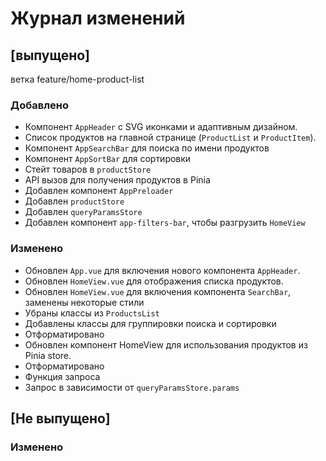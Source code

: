 # Журнал изменений

## [выпущено]

ветка feature/home-product-list

### Добавлено
- Компонент `AppHeader` с SVG иконками и адаптивным дизайном.
- Список продуктов на главной странице (`ProductList` и `ProductItem`).
- Компонент `AppSearchBar` для поиска по имени продуктов
- Компонент `AppSortBar` для сортировки
- Стейт товаров в `productStore`
- API вызов для получения продуктов в Pinia
- Добавлен компонент `AppPreloader`
- Добавлен `productStore`
- Добавлен `queryParamsStore`
- Добавлен компонент `app-filters-bar`, чтобы разгрузить `HomeView`

### Изменено
- Обновлен `App.vue` для включения нового компонента `AppHeader`.
- Обновлен `HomeView.vue` для отображения списка продуктов.
- Обновлен `HomeView.vue` для включения компонента `SearchBar`, заменены некоторые стили
- Убраны классы из `ProductsList`
- Добавлены классы для группировки поиска и сортировки
- Отформатировано
- Обновлен компонент HomeView для использования продуктов из Pinia store.
- Отформатировано
- Функция запроса
- Запрос в зависимости от `queryParamsStore.params`



## [Не выпущено]
### Изменено

